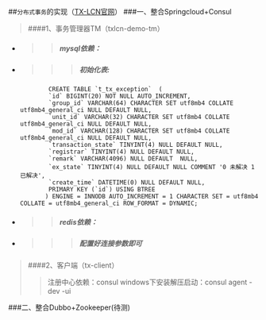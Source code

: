 ##`分布式事务`的实现（[TX-LCN官网](https://www.txlcn.org)）
###一、整合Springcloud+Consul
>####1、事务管理器TM（txlcn-demo-tm）
* >>##### mysql依赖：
* >>>##### 初始化表:       
              CREATE TABLE `t_tx_exception`  (
              `id` BIGINT(20) NOT NULL AUTO_INCREMENT,
              `group_id` VARCHAR(64) CHARACTER SET utf8mb4 COLLATE utf8mb4_general_ci NULL DEFAULT NULL,
              `unit_id` VARCHAR(32) CHARACTER SET utf8mb4 COLLATE utf8mb4_general_ci NULL DEFAULT NULL,
              `mod_id` VARCHAR(128) CHARACTER SET utf8mb4 COLLATE utf8mb4_general_ci NULL DEFAULT NULL,
              `transaction_state` TINYINT(4) NULL DEFAULT NULL,
              `registrar` TINYINT(4) NULL DEFAULT NULL,
              `remark` VARCHAR(4096) NULL DEFAULT  NULL,
              `ex_state` TINYINT(4) NULL DEFAULT NULL COMMENT '0 未解决 1已解决',
              `create_time` DATETIME(0) NULL DEFAULT NULL,
              PRIMARY KEY (`id`) USING BTREE
             ) ENGINE = INNODB AUTO_INCREMENT = 1 CHARACTER SET = utf8mb4 COLLATE = utf8mb4_general_ci ROW_FORMAT = DYNAMIC;   
* >>##### redis依赖：
* >>>##### 配置好连接参数即可 

>####2、客户端（tx-client）
>>注册中心依赖：consul
>>windows下安装解压启动：consul agent -dev -ui


###二、整合Dubbo+Zookeeper(待测)
  
